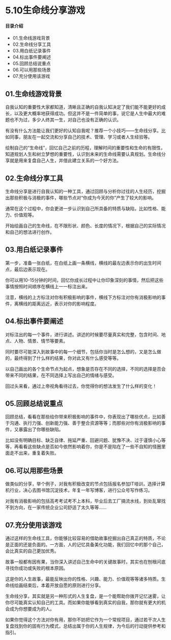 # 5.10生命线分享游戏
#### 目录介绍
- 01.生命线游戏背景
- 02.生命线分享工具
- 03.用白纸记录事件
- 04.标出事件要阐述
- 05.回顾总结说重点
- 06.可以用那些场景
- 07.充分使用该游戏

## 01.生命线游戏背景

自我认知的重要性大家都知道，清晰且正确的自我认知决定了我们能不能更好的成长，以及更大概率地获得成功。但这并不是一件简单的事，说它是人生中最大的难题也不为过，多少人终其一生，对自己也没有正确的认识。

有没有什么方法能让我们更好的认知自我呢？推荐一个小技巧——生命线分享。比如同事，朋友在一起交流和分享自己的技术、管理、学习或者人生经验等。

绘制自己的“生命线”，回忆自己之前的历程，理解时间的重要性和生命的有限性，知道规划人生和树立梦想的重要性，认识到未来的生命线需要认真规划。生命线分享就是用来复盘自己人生，并借此建立关系的一个好方法。

## 02.生命线分享工具

生命线分享是进行自我认知的一种工具，通过回顾与分析你过往的人生经历，挖掘出那些积极与消极的事件，哪些节点对“你成为今天的你”产生了较大的影响。

通常在这个过程中，你会更进一步认识到自己所具备的特质与缺陷，比如性格、能力、价值观等。

开始绘画自己的生命线，在不限形状、颜色、长度的情况下，根据自己的实际情况和自己的想法进行创作。

## 03.用白纸记录事件

第一步，准备一张白纸，在白纸上画一条横线，横线的最左边表示你的出生时间点，最后边表示现在。

你可以用10-15分钟的时间，回忆你成长过程中让你印象深刻的事情，然后把这些事情按照时间顺序在横线上一一标注出来。

注意，横线的上方标注对你有积极影响的事件，横线下方标注对你有消极影响的事件，离横线的距离远近，表示对你的影响程度。

## 04.标出事件要阐述

对标注出的每一个事件，进行讲述。讲述的时候要尽量真实和完整，包含时间、地点、人物、情景、情节等要素。

同时要尽可能深入到故事中的每一个细节，包括你当时是怎么想的，又是怎么做的，最终得到了什么样的结果，你对此又有什么感受等等。

以自己画出的各个生命节点为起点，想象是否存在不同的选择，不同的选择是否会带来不同的结果，在不同选择上写出自己的情绪与感受。

回过头来看，通过上帝视角看待过去，你觉得你的想法发生了什么样的变化！

## 05.回顾总结说重点

回顾总结，看看在那些给你带来积极影响的事件中，你表现出了哪些优点，比如善于沟通、执行力强、创新能力强、善于整合资源等等；而那些对你有消极影响的事件，又暴露出了你哪些缺陷。

比如没有明确目标、缺乏自律、拖延严重、回避问题、犹豫不决、过于谨慎小心等等，再看看这些缺点是否如今依然影响着你，你是不是陷在了一些不自知的怪圈里面走不出来，重复着失败。

## 06.可以用那些场景

做类似的分享，举个例子，对我有积极改变的节点包括报名参加IT培训，选择计算机行业，决心去图书馆沉淀技术，年复一年写博客，进行公众号写作练习。

对我有消极影响的包括高考考试考不上本科，毕业后去工厂搞流水线，到处乱窜找不到方向，在一家传统企业公司舒适了太久等等……

## 07.充分使用该游戏

通过这样的生命线工具，你能够比较容易的借助故事挖掘出自己真正的特质，不论是正面的还是负面的。一方面，人的记忆具备美化功能，我们回忆中的那个自己，会比真实的自己更加优秀。

故事一般都有因有果，当你深入讲述自己生命中的关键故事时，其实也在刨根问底寻找你成功或失败的根本原因。

这是你的人生故事，最能反映出你的性格、兴趣、能力、价值观等等诸多特质。生命线绘画结束后，本着开放自愿的原则进行分享。

生命线分享，其实就是另一种形式的人生复盘，是一个能帮助你拨开记忆迷雾，让你尽可能真实认知自己的工具。而如果你能够看到真实的自我，那你就有更大的机会成为你想要成为的人。

如果你觉得这个方法对你有用，那你不妨把它作为一个常规项目，通过若干次人生复盘找到你的固有行为模式，总结出属于你的人生规律，为今后的行动提供参考和指引。























